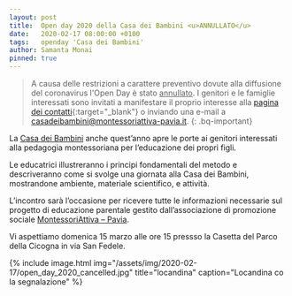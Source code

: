 ```yaml
---
layout: post
title:  Open day 2020 della Casa dei Bambini <u>ANNULLATO</u>
date:   2020-02-17 08:00:00 +0100
tags:   openday 'Casa dei Bambini'
author: Samanta Monai
pinned: true
---
```


> A causa delle restrizioni a carattere preventivo dovute alla diffusione del coronavirus l'Open Day è stato <u>annullato</u>.
I genitori e le famiglie interessati sono invitati a manifestare il proprio interesse alla [pagina dei contatti](http://www.casadeibambinipavese.it/contact){:target="_blank"} o inviando una e-mail a [casadeibambini@montessoriattiva-pavia.it](mailto:casadeibambini@montessoriattiva-pavia.it).
{: .bq-important}

La  [Casa dei Bambini](http://www.casadeibambinipavese.it) anche quest’anno apre le porte ai genitori interessati alla pedagogia montessoriana per l’educazione dei propri figli.

Le educatrici illustreranno i principi fondamentali del metodo e descriveranno come si svolge una giornata alla Casa dei Bambini, mostrandone ambiente, materiale scientifico, e attività.

L’incontro sarà l’occasione per ricevere tutte le informazioni necessarie sul progetto di educazione parentale gestito dall’associazione di promozione sociale [MontessoriAttiva – Pavia](http://www.montessoriattiva-pavia.it/).

Vi aspettiamo domenica 15 marzo alle ore 15 pressso la Casetta del Parco della Cicogna in via San Fedele.



{% include image.html img="/assets/img/2020-02-17/open_day_2020_cancelled.jpg" title="locandina" caption="Locandina co la segnalazione" %}
